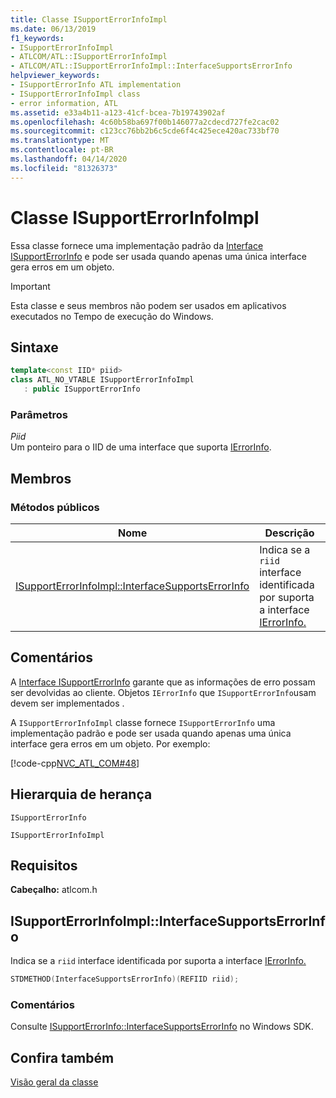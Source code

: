 ```yaml
---
title: Classe ISupportErrorInfoImpl
ms.date: 06/13/2019
f1_keywords:
- ISupportErrorInfoImpl
- ATLCOM/ATL::ISupportErrorInfoImpl
- ATLCOM/ATL::ISupportErrorInfoImpl::InterfaceSupportsErrorInfo
helpviewer_keywords:
- ISupportErrorInfo ATL implementation
- ISupportErrorInfoImpl class
- error information, ATL
ms.assetid: e33a4b11-a123-41cf-bcea-7b19743902af
ms.openlocfilehash: 4c60b58ba697f00b146077a2cdecd727fe2cac02
ms.sourcegitcommit: c123cc76bb2b6c5cde6f4c425ece420ac733bf70
ms.translationtype: MT
ms.contentlocale: pt-BR
ms.lasthandoff: 04/14/2020
ms.locfileid: "81326373"
---
```

# <a name="isupporterrorinfoimpl-class"></a>Classe ISupportErrorInfoImpl

Essa classe fornece uma implementação padrão da [Interface ISupportErrorInfo](/windows/win32/api/oaidl/nn-oaidl-isupporterrorinfo) e pode ser usada quando apenas uma única interface gera erros em um objeto.

> [!IMPORTANT]
> Esta classe e seus membros não podem ser usados em aplicativos executados no Tempo de execução do Windows.

## <a name="syntax"></a>Sintaxe

```cpp
template<const IID* piid>
class ATL_NO_VTABLE ISupportErrorInfoImpl
   : public ISupportErrorInfo
```

### <a name="parameters"></a>Parâmetros

*Piid*<br/>
Um ponteiro para o IID de uma interface que suporta [IErrorInfo](/windows/win32/api/oaidl/nn-oaidl-ierrorinfo).

## <a name="members"></a>Membros

### <a name="public-methods"></a>Métodos públicos

|Nome|Descrição|
|----------|-----------------|
|[ISupportErrorInfoImpl::InterfaceSupportsErrorInfo](#interfacesupportserrorinfo)|Indica se a `riid` interface identificada por suporta a interface [IErrorInfo.](/windows/win32/api/oaidl/nn-oaidl-ierrorinfo)|

## <a name="remarks"></a>Comentários

A [Interface ISupportErrorInfo](/windows/win32/api/oaidl/nn-oaidl-isupporterrorinfo) garante que as informações de erro possam ser devolvidas ao cliente. Objetos `IErrorInfo` que `ISupportErrorInfo`usam devem ser implementados .

A `ISupportErrorInfoImpl` classe fornece `ISupportErrorInfo` uma implementação padrão e pode ser usada quando apenas uma única interface gera erros em um objeto. Por exemplo:

[!code-cpp[NVC_ATL_COM#48](../../atl/codesnippet/cpp/isupporterrorinfoimpl-class_1.h)]

## <a name="inheritance-hierarchy"></a>Hierarquia de herança

`ISupportErrorInfo`

`ISupportErrorInfoImpl`

## <a name="requirements"></a>Requisitos

**Cabeçalho:** atlcom.h

## <a name="isupporterrorinfoimplinterfacesupportserrorinfo"></a><a name="interfacesupportserrorinfo"></a>ISupportErrorInfoImpl::InterfaceSupportsErrorInfo

Indica se a `riid` interface identificada por suporta a interface [IErrorInfo.](/windows/win32/api/oaidl/nn-oaidl-ierrorinfo)

```cpp
STDMETHOD(InterfaceSupportsErrorInfo)(REFIID riid);
```

### <a name="remarks"></a>Comentários

Consulte [ISupportErrorInfo::InterfaceSupportsErrorInfo](/windows/win32/api/oaidl/nf-oaidl-isupporterrorinfo-interfacesupportserrorinfo) no Windows SDK.

## <a name="see-also"></a>Confira também

[Visão geral da classe](../../atl/atl-class-overview.md)
